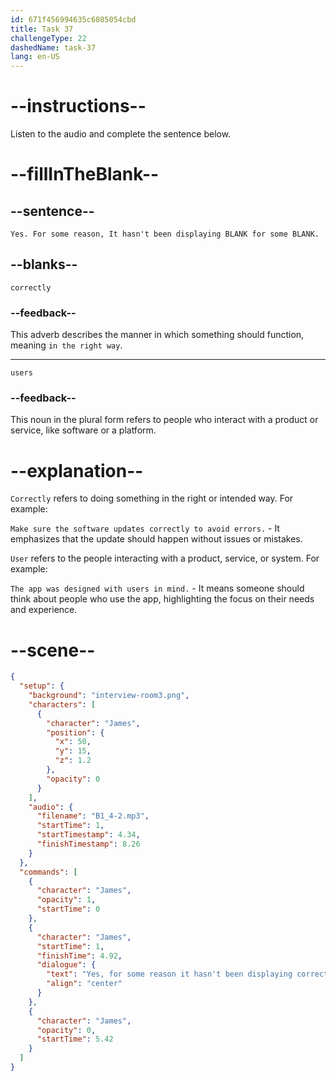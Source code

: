 ```yaml
---
id: 671f456994635c6085054cbd
title: Task 37
challengeType: 22
dashedName: task-37
lang: en-US
---
```


<!-- (Audio) James: Yes. For some reason, It hasn't been displaying correctly for some users.  -->

# --instructions--

Listen to the audio and complete the sentence below.

# --fillInTheBlank--

## --sentence--

`Yes. For some reason, It hasn't been displaying BLANK for some BLANK.`

## --blanks--

`correctly`

### --feedback--

This adverb describes the manner in which something should function, meaning `in the right way`.

---

`users`

### --feedback--

This noun in the plural form refers to people who interact with a product or service, like software or a platform.

# --explanation--

`Correctly` refers to doing something in the right or intended way. For example:

`Make sure the software updates correctly to avoid errors.` - It emphasizes that the update should happen without issues or mistakes.

`User` refers to the people interacting with a product, service, or system. For example:

`The app was designed with users in mind.` - It means someone should think about people who use the app, highlighting the focus on their needs and experience.

# --scene--

```json
{
  "setup": {
    "background": "interview-room3.png",
    "characters": [
      {
        "character": "James",
        "position": {
          "x": 50,
          "y": 15,
          "z": 1.2
        },
        "opacity": 0
      }
    ],
    "audio": {
      "filename": "B1_4-2.mp3",
      "startTime": 1,
      "startTimestamp": 4.34,
      "finishTimestamp": 8.26
    }
  },
  "commands": [
    {
      "character": "James",
      "opacity": 1,
      "startTime": 0
    },
    {
      "character": "James",
      "startTime": 1,
      "finishTime": 4.92,
      "dialogue": {
        "text": "Yes, for some reason it hasn't been displaying correctly for some users.",
        "align": "center"
      }
    },
    {
      "character": "James",
      "opacity": 0,
      "startTime": 5.42
    }
  ]
}
```
